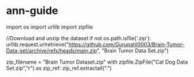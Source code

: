 # ann-guide

import os 
import urllib 
import zipfile

//Download and unzip the dataset if not os.path.isfile('.zip'): urllib.request.urlretrieve("https://github.com/Gurupatil0003/Brain-Tumor-Data-set/archive/refs/heads/main.zip", "Brain Tumor Data Set.zip")

zip_filename = "Brain Tumor Dataset.zip" with zipfile.ZipFile("Cat Dog Data Set.zip","r") as zip_ref: zip_ref.extractall(".")
